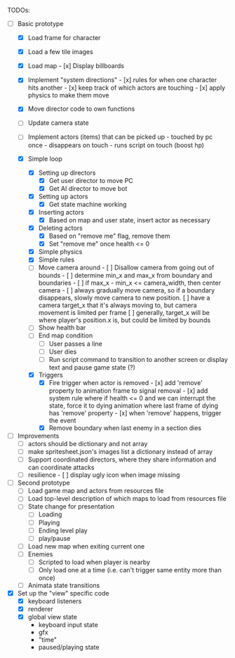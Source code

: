 
TODOs:

- [ ] Basic prototype
    - [x] Load frame for character
    - [x] Load a few tile images
    - [x] Load map
          - [x] Display billboards
    - [x] Implement "system directions"
          - [x] rules for when one character hits another
                - [x] keep track of which actors are touching
          - [x] apply physics to make them move
    - [x] Move director code to own functions

    - [ ] Update camera state
    - [ ] Implement actors (items) that can be picked up
          - touched by pc once
          - disappears on touch
          - runs script on touch (boost hp)

    - [x] Simple loop
        - [x] Setting up directors
            - [x] Get user director to move PC
            - [x] Get AI director to move bot
        - [x] Setting up actors
            - [x] Get state machine working
        - [x] Inserting actors
            - [x] Based on map and user state, insert actor as necessary
        - [x] Deleting actors
            - [x] Based on "remove me" flag, remove them
            - [x] Set "remove me" once health <= 0
        - [x] Simple physics
        - [x] Simple rules
        - [ ] Move camera around
              - [ ] Disallow camera from going out of bounds
                    - [ ] determine min_x and max_x from boundary and boundaries
                    - [ ] if max_x - min_x <= camera_width, then center camera
                    - [ ] always gradually move camera, so if a boundary disappears, slowly move camera
                          to new position. 
                          [ ] have a camera target_x that it's always moving to, but camera movement is limited per frame
                          [ ] generally, target_x will be where player's position.x is, but could be limited by bounds
        - [ ] Show health bar
        - [ ] End map condition
            - [ ] User passes a line
            - [ ] User dies
            - [ ] Run script command to transition to another screen or display text and pause game state (?)
        - [x] Triggers
            - [x] Fire trigger when actor is removed
                  - [x] add 'remove' property to animation frame to signal removal
                  - [x] add system rule where if health <= 0 and we can interrupt the state, force it to dying animation
                        where last frame of dying has 'remove' property
                  - [x] when 'remove' happens, trigger the event
            - [x] Remove boundary when last enemy in a section dies

- [ ] Improvements
    - [ ] actors should be dictionary and not array
    - [ ] make spritesheet.json's images list a dictionary instead of array
    - [ ] Support coordinated directors, where they share information and can coordinate attacks
    - [ ] resilience
          - [ ] display ugly icon when image missing

- [ ] Second prototype
    - [ ] Load game map and actors from resources file
    - [ ] Load top-level description of which maps to load from resources file
    - [ ] State change for presentation
        - [ ] Loading
        - [ ] Playing
        - [ ] Ending level play
        - [ ] play/pause
    - [ ] Load new map when exiting current one
    - [ ] Enemies
        - [ ] Scripted to load when player is nearby
        - [ ] Only load one at a time (i.e. can't trigger same entity more than once)
     - [ ] Animata state transitions

- [x] Set up the "view" specific code
    - [x] keyboard listeners
    - [x] renderer
    - [x] global view state
        - keyboard input state
        - gfx
        - "time"
        - paused/playing state

